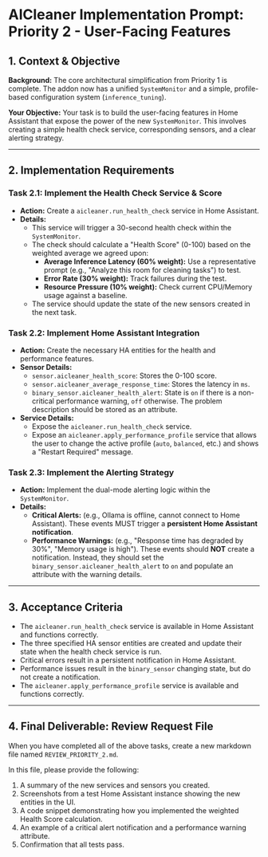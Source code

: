 # AICleaner Implementation Prompt: Priority 2 - User-Facing Features

## 1. Context & Objective

**Background:** The core architectural simplification from Priority 1 is complete. The addon now has a unified `SystemMonitor` and a simple, profile-based configuration system (`inference_tuning`).

**Your Objective:** Your task is to build the user-facing features in Home Assistant that expose the power of the new `SystemMonitor`. This involves creating a simple health check service, corresponding sensors, and a clear alerting strategy.

---

## 2. Implementation Requirements

### Task 2.1: Implement the Health Check Service & Score

- **Action:** Create a `aicleaner.run_health_check` service in Home Assistant.
- **Details:**
  - This service will trigger a 30-second health check within the `SystemMonitor`.
  - The check should calculate a "Health Score" (0-100) based on the weighted average we agreed upon:
    - **Average Inference Latency (60% weight):** Use a representative prompt (e.g., "Analyze this room for cleaning tasks") to test.
    - **Error Rate (30% weight):** Track failures during the test.
    - **Resource Pressure (10% weight):** Check current CPU/Memory usage against a baseline.
  - The service should update the state of the new sensors created in the next task.

### Task 2.2: Implement Home Assistant Integration

- **Action:** Create the necessary HA entities for the health and performance features.
- **Sensor Details:**
  - `sensor.aicleaner_health_score`: Stores the 0-100 score.
  - `sensor.aicleaner_average_response_time`: Stores the latency in `ms`.
  - `binary_sensor.aicleaner_health_alert`: State is `on` if there is a non-critical performance warning, `off` otherwise. The problem description should be stored as an attribute.
- **Service Details:**
  - Expose the `aicleaner.run_health_check` service.
  - Expose an `aicleaner.apply_performance_profile` service that allows the user to change the active profile (`auto`, `balanced`, etc.) and shows a "Restart Required" message.

### Task 2.3: Implement the Alerting Strategy

- **Action:** Implement the dual-mode alerting logic within the `SystemMonitor`.
- **Details:**
  - **Critical Alerts:** (e.g., Ollama is offline, cannot connect to Home Assistant). These events MUST trigger a **persistent Home Assistant notification**.
  - **Performance Warnings:** (e.g., "Response time has degraded by 30%", "Memory usage is high"). These events should **NOT** create a notification. Instead, they should set the `binary_sensor.aicleaner_health_alert` to `on` and populate an attribute with the warning details.

---

## 3. Acceptance Criteria

- The `aicleaner.run_health_check` service is available in Home Assistant and functions correctly.
- The three specified HA sensor entities are created and update their state when the health check service is run.
- Critical errors result in a persistent notification in Home Assistant.
- Performance issues result in the `binary_sensor` changing state, but do not create a notification.
- The `aicleaner.apply_performance_profile` service is available and functions correctly.

---

## 4. Final Deliverable: Review Request File

When you have completed all of the above tasks, create a new markdown file named `REVIEW_PRIORITY_2.md`.

In this file, please provide the following:
1.  A summary of the new services and sensors you created.
2.  Screenshots from a test Home Assistant instance showing the new entities in the UI.
3.  A code snippet demonstrating how you implemented the weighted Health Score calculation.
4.  An example of a critical alert notification and a performance warning attribute.
5.  Confirmation that all tests pass.
